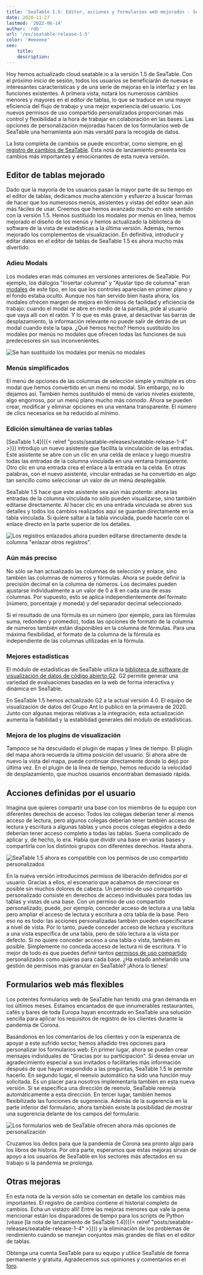 ```yaml
---
title: 'SeaTable 1.5: Editor, acciones y formularios web mejorados - SeaTable'
date: 2020-11-27
lastmod: '2022-06-14'
author: 'rdb'
url: '/es/seatable-release-1-5'
color: '#eeeeee'
seo:
    title:
    description:
---
```


Hoy hemos actualizado cloud.seatable.io a la versión 1.5 de SeaTable. Con el próximo inicio de sesión, todos los usuarios se beneficiarán de nuevas e interesantes características y de una serie de mejoras en la interfaz y en las funciones existentes. A primera vista, notará los numerosos cambios menores y mayores en el editor de tablas, lo que se traduce en una mayor eficiencia del flujo de trabajo y una mejor experiencia del usuario. Los nuevos permisos de uso compartido personalizados proporcionan más control y flexibilidad a la hora de trabajar en colaboración en las bases. Las opciones de personalización mejoradas hacen de los formularios web de SeaTable una herramienta aún más versátil para la recogida de datos.

La lista completa de cambios se puede encontrar, como siempre, en [el registro de cambios de SeaTable](https://seatable.io/docs/changelog/version-1-5/?lang=auto). Esta nota de lanzamiento presenta los cambios más importantes y emocionantes de esta nueva versión.

## Editor de tablas mejorado

Dado que la mayoría de los usuarios pasan la mayor parte de su tiempo en el editor de tablas, dedicamos mucha atención y esfuerzo a buscar formas de hacer que los numerosos menús, asistentes y vistas del editor sean aún más fáciles de usar. Creemos que hemos avanzado mucho en este sentido con la versión 1.5. Hemos sustituido los modales por menús en línea, hemos mejorado el diseño de los menús y hemos actualizado la biblioteca de software de la vista de estadísticas a la última versión. Además, hemos mejorado los complementos de visualización. En definitiva, introducir y editar datos en el editor de tablas de SeaTable 1.5 es ahora mucho más divertido.

### Adieu Modals

Los modales eran más comunes en versiones anteriores de SeaTable. Por ejemplo, los diálogos "Insertar columna" y "Ajustar tipo de columna" eran [modales](https://en.wikipedia.org/wiki/Modal_window) de este tipo, en los que los controles aparecían en primer plano y el fondo estaba oculto. Aunque nos han servido bien hasta ahora, los modales ofrecen margen de mejora en términos de facilidad y eficiencia de trabajo: cuando el modal se abre en medio de la pantalla, pide al usuario que vaya allí con el ratón. Y lo que es más grave, al desactivar las barras de desplazamiento, la información relevante no puede salir de detrás de un modal cuando éste la tapa. ¿Qué hemos hecho? Hemos sustituido los modales por menús no modales que ofrecen todas las funciones de sus predecesores sin sus inconvenientes.

![Se han sustituido los modales por menús no modales](images/Nonmodal_Menus.png)

### Menús simplificados

El menú de opciones de las columnas de selección simple y múltiple es otro modal que hemos convertido en un menú no modal. Sin embargo, no lo dejamos así. También hemos sustituido el menú de varios niveles existente, algo engorroso, por un menú plano mucho más cómodo. Ahora se pueden crear, modificar y eliminar opciones en una ventana transparente. El número de clics necesarios se ha reducido al mínimo.

### Edición simultánea de varias tablas

[SeaTable 1.4]({{< relref "posts/seatable-releases/seatable-release-1-4" >}}) introdujo un nuevo asistente que facilita la vinculación de las entradas. Este asistente se abre con un clic en una celda de enlace y luego muestra todas las entradas de la columna vinculada en una ventana transparente. Otro clic en una entrada crea el enlace a la entrada en la celda. En otras palabras, con el nuevo asistente, vincular entradas se ha convertido en algo tan sencillo como seleccionar un valor de un menú desplegable.

SeaTable 1.5 hace que este asistente sea aún más potente: ahora las entradas de la columna vinculada no sólo pueden visualizarse, sino también editarse directamente. Al hacer clic en una entrada vinculada se abren sus detalles y todos los cambios realizados aquí se guardan directamente en la tabla vinculada. Si quiere saltar a la tabla vinculada, puede hacerlo con el enlace directo en la parte superior de los detalles.

![Los registros enlazados ahora pueden editarse directamente desde la columna "enlazar otros registros".](images/Editing_Linked_Records_With_Wizard.png)

### Aún más preciso

No sólo se han actualizado las columnas de selección y enlace, sino también las columnas de números y fórmulas. Ahora se puede definir la precisión decimal en la columna de números. Los decimales pueden ajustarse individualmente a un valor de 0 a 8 en cada una de esas columnas. Por supuesto, esto se aplica independientemente del formato (número, porcentaje y moneda) y del separador decimal seleccionado.

Si el resultado de una fórmula es un número (por ejemplo, para las fórmulas suma, redondeo y promedio), todas las opciones de formato de la columna de números también están disponibles en la columna de fórmulas. Para una máxima flexibilidad, el formato de la columna de la fórmula es independiente de las columnas utilizadas en la fórmula.

### Mejores estadísticas

El módulo de estadísticas de SeaTable utiliza la [biblioteca de software de visualización de datos de código abierto G2](https://g2.antv.vision/en). G2 permite generar una variedad de evaluaciones basadas en la web de forma interactiva y dinámica en SeaTable.

En SeaTable 1.5 hemos actualizado G2 a la actual versión 4.0. El equipo de visualización de datos del Grupo Ant lo publicó en la primavera de 2020. Junto con algunas mejoras relativas a la integración, esta actualización aumenta la fiabilidad y la estabilidad generales del módulo de estadísticas.

### Mejora de los plugins de visualización

Tampoco se ha descuidado el plugin de mapas y línea de tiempo. El plugin del mapa ahora recuerda la última posición del usuario. Si ahora abre de nuevo la vista del mapa, puede continuar directamente donde lo dejó por última vez. En el plugin de la línea de tiempo, hemos reducido la velocidad de desplazamiento, que muchos usuarios encontraban demasiado rápida.

## Acciones definidas por el usuario

Imagina que quieres compartir una base con los miembros de tu equipo con diferentes derechos de acceso: Todos los colegas deberían tener al menos acceso de lectura, pero algunos colegas deberían tener también acceso de lectura y escritura a algunas tablas y unos pocos colegas elegidos a dedo deberían tener acceso completo a todas las tablas. Suena complicado de aplicar y, de hecho, lo era. Había que dividir una base en varias bases y compartirla con los distintos grupos con diferentes derechos. Hasta ahora.

![SeaTable 1.5 ahora es compatible con los permisos de uso compartido personalizados](images/Custom_Sharing_Permission.png)

En la nueva versión introducimos permisos de liberación definidos por el usuario. Gracias a ellos, el escenario que acabamos de mencionar es posible sin muchos dolores de cabeza. Un permiso de uso compartido personalizado consiste en derechos de acceso individuales para todas las tablas y vistas de una base. Con un permiso de uso compartido personalizado, puede, por ejemplo, conceder acceso de lectura a una tabla pero ampliar el acceso de lectura y escritura a otra tabla de la base. Pero eso no es todo: las acciones personalizadas también pueden especificarse a nivel de vista. Por lo tanto, puede conceder acceso de lectura y escritura a una vista específica de una tabla, pero de sólo lectura a la vista por defecto. Si no quiere conceder acceso a una tabla o vista, también es posible. Simplemente no conceda acceso de lectura ni de escritura. Y lo mejor de todo es que puedes definir tantos [permisos de uso compartido](https://seatable.io/es/docs/handbuch/zusammenarbeit/freigaben/) personalizados como quieras para cada base. ¿Ha estado anhelando una gestión de permisos más granular en SeaTable? ¡Ahora lo tienes!

## Formularios web más flexibles

Los potentes formularios web de SeaTable han tenido una gran demanda en los últimos meses. Estamos encantados de que innumerables restaurantes, cafés y bares de toda Europa hayan encontrado en SeaTable una solución sencilla para aplicar los requisitos de registro de los clientes durante la pandemia de Corona.

Basándonos en los comentarios de los clientes y con la esperanza de apoyar a este sufrido sector, hemos añadido tres opciones para personalizar los formularios web: En primer lugar, ahora se pueden crear mensajes individuales de "Gracias por su participación". Si desea enviar un agradecimiento especial a sus invitados o facilitarles más información después de que hayan respondido a las preguntas, SeaTable 1.5 le permite hacerlo. En segundo lugar, el reenvío automático ha sido una función muy solicitada. Es un placer para nosotros implementarla también en esta nueva versión. Si se especifica una dirección de reenvío, SeaTable reenvía automáticamente a esta dirección. En tercer lugar, también hemos flexibilizado las funciones de sugerencia. Además de la sugerencia en la parte inferior del formulario, ahora también existe la posibilidad de mostrar una sugerencia delante de los campos del formulario.

![Los formularios web de SeaTable ofrecen ahora más opciones de personalización](images/Extra_Customization_Options_Webforms.png)

Cruzamos los dedos para que la pandemia de Corona sea pronto algo para los libros de historia. Por otra parte, esperamos que estas mejoras sirvan de apoyo a los usuarios de SeaTable en los sectores más afectados en su trabajo si la pandemia se prolonga.

## Otras mejoras

En esta nota de la versión sólo se comentan en detalle los cambios más importantes. El registro de cambios contiene el historial completo de cambios. Echa un vistazo allí! Entre las mejoras menores que vale la pena mencionar están los disparadores de tiempo para los scripts de Python (véase [la nota de lanzamiento de SeaTable 1.4]({{< relref "posts/seatable-releases/seatable-release-1-4" >}})) y la eliminación de los problemas de rendimiento cuando se manejan conjuntos más grandes de filas en el editor de tablas.

Obtenga una cuenta SeaTable para su equipo y utilice SeaTable de forma permanente y gratuita. Agradecemos sus opiniones y comentarios en el [foro](https://forum.seatable.io/).
